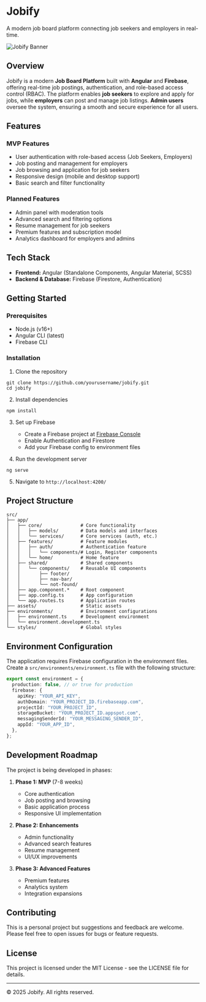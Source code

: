 # Jobify

A modern job board platform connecting job seekers and employers in real-time.

![Jobify Banner](assets/images/banner.png)

## Overview

Jobify is a modern **Job Board Platform** built with **Angular** and **Firebase**, offering real-time job postings, authentication, and role-based access control (RBAC). The platform enables **job seekers** to explore and apply for jobs, while **employers** can post and manage job listings. **Admin users** oversee the system, ensuring a smooth and secure experience for all users.

## Features

### MVP Features

- User authentication with role-based access (Job Seekers, Employers)
- Job posting and management for employers
- Job browsing and application for job seekers
- Responsive design (mobile and desktop support)
- Basic search and filter functionality

### Planned Features

- Admin panel with moderation tools
- Advanced search and filtering options
- Resume management for job seekers
- Premium features and subscription model
- Analytics dashboard for employers and admins

## Tech Stack

- **Frontend:** Angular (Standalone Components, Angular Material, SCSS)
- **Backend & Database:** Firebase (Firestore, Authentication)

## Getting Started

### Prerequisites

- Node.js (v16+)
- Angular CLI (latest)
- Firebase CLI

### Installation

1. Clone the repository

```
git clone https://github.com/yourusername/jobify.git
cd jobify
```

2. Install dependencies

```
npm install
```

3. Set up Firebase

   - Create a Firebase project at [Firebase Console](https://console.firebase.google.com/)
   - Enable Authentication and Firestore
   - Add your Firebase config to environment files

4. Run the development server

```
ng serve
```

5. Navigate to `http://localhost:4200/`

## Project Structure

```
src/
├── app/
│   ├── core/              # Core functionality
│   │   ├── models/        # Data models and interfaces
│   │   └── services/      # Core services (auth, etc.)
│   ├── features/          # Feature modules
│   │   ├── auth/          # Authentication feature
│   │   │   └── components/# Login, Register components
│   │   └── home/          # Home feature
│   ├── shared/            # Shared components
│   │   └── components/    # Reusable UI components
│   │       ├── footer/
│   │       ├── nav-bar/
│   │       └── not-found/
│   ├── app.component.*    # Root component
│   ├── app.config.ts      # App configuration
│   └── app.routes.ts      # Application routes
├── assets/                # Static assets
├── environments/          # Environment configurations
│   ├── environment.ts     # Development environment
│   └── environment.development.ts
└── styles/                # Global styles
```

## Environment Configuration

The application requires Firebase configuration in the environment files. Create a `src/environments/environment.ts` file with the following structure:

```typescript
export const environment = {
  production: false, // or true for production
  firebase: {
    apiKey: "YOUR_API_KEY",
    authDomain: "YOUR_PROJECT_ID.firebaseapp.com",
    projectId: "YOUR_PROJECT_ID",
    storageBucket: "YOUR_PROJECT_ID.appspot.com",
    messagingSenderId: "YOUR_MESSAGING_SENDER_ID",
    appId: "YOUR_APP_ID",
  },
};
```

## Development Roadmap

The project is being developed in phases:

1. **Phase 1: MVP** (7-8 weeks)

   - Core authentication
   - Job posting and browsing
   - Basic application process
   - Responsive UI implementation

2. **Phase 2: Enhancements**

   - Admin functionality
   - Advanced search features
   - Resume management
   - UI/UX improvements

3. **Phase 3: Advanced Features**
   - Premium features
   - Analytics system
   - Integration expansions

## Contributing

This is a personal project but suggestions and feedback are welcome. Please feel free to open issues for bugs or feature requests.

## License

This project is licensed under the MIT License - see the LICENSE file for details.

---

© 2025 Jobify. All rights reserved.
